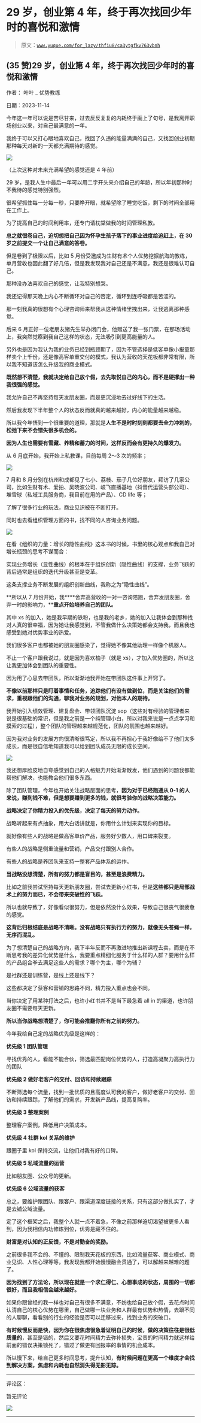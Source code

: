 # 29 岁，创业第 4 年，终于再次找回少年时的喜悦和激情

> 原文：[`www.yuque.com/for_lazy/thfiu8/ca3ytgfkv763vbnh`](https://www.yuque.com/for_lazy/thfiu8/ca3ytgfkv763vbnh)

## (35 赞)29 岁，创业第 4 年，终于再次找回少年时的喜悦和激情

作者： 叶叶 _ 优势教练

日期：2023-11-14

今年这一年可以说是苦尽甘来，过去反反复复的内耗终于画上了句号，是我离开职场创业以来，对自己最满意的一年。

我终于可以又打心眼地喜欢自己，找回了久违的能量满满的自己，又找回创业初期那种每天对新的一天都充满期待的感觉。

![](img/24f9d72b6b6456e6e99099d8599cfcd7.png)

（上次这种对未来充满希望的感觉还是 4 年前）

29 岁，是我人生中最后一年可以用二字开头来介绍自己的年龄，所以年初那种时不我待的感觉特别强烈。

很希望抓住每一分每一秒，只要睁开眼，就希望除了睡觉吃饭，剩下的时间全部用在工作上。

为了提高自己的时间利用率，还专门请枕棠做我的时间管理私教。

**总之就很卷自己，迫切想把自己因为怀孕生孩子落下的事业进度给追赶上，在 30 岁之前提交一个让自己满意的答卷。**

但是卷到了极限以后，比如 5 月份受邀成为生财有术个人优势挖掘航海的教练，单月营收也因此翻了好几倍，但是我发现我对自己还是不满意，我还是很难认可自己。

那种没办法喜欢自己的感觉，让我特别想哭。

我还记得那天晚上内心不断循环对自己的否定，循环到连呼吸都是苦涩的。

那一刻我真的很想有个心理咨询师来帮我从这种情绪里拽出来，让我逃离那种感觉。

后来 6 月正好一位老朋友猪先生举办闭门会，他赠送了我一张门票，在那场活动上，我突然觉察到我自己这样的状态，无法吸引到更高能量的人。

另外也是因为我认为我的业务已经到瓶颈期了，因为不管选择是低客单像小报童那样卖个上千份，还是像高客单重交付的模式，我认为营收的天花板都非常有限，所以我不知道该怎么升级我的商业模式。

**既然想不清楚，我就决定给自己放个假，去先取悦自己的内心，而不是硬撑出一种我很强的感觉。**

我允许自己不再坚持每天发朋友圈，而是更沉浸地去过好线下的生活。

然后我发现下半年整个人的状态反而就真的越来越好，内心的能量越来越稳。

所以我今年悟到一个很重要的道理，那就是**人生不是时时刻刻都要去全力冲刺的，松弛下来不会错失很多机会的。**

**因为人生也需要有雪藏、养精和蓄力的时间，这样反而会有更持久的爆发力。**

从 6 月底开始，我开始上私教课，目前每周 2～3 次的频率；

![](img/353edb7ba1585eb871bf46be454b9ba0.png)

7 月和 8 月分别在杭州和成都见了七小、荔枝、茄子几位好朋友，拜访了几家公司，比如生财有术、爱拍、吴晓波公司、岐飞直播基地（抖音代运营头部公司）、堆雪球（私域工具服务商，我目前在用的产品）、CD life 等；

了解了很多行业的玩法，商业见识被在不断打开。

同时也去看组织管理方面的书，找不同的人咨询业务问题。

![](img/6eeec107a095ed08ee4bb8611333b83b.png)

在看《组织的力量：增长的隐性曲线》这本书的时候，书里的核心观点和我自己对增长瓶颈的思考不谋而合：

实现业务增长（显性曲线）的根本在于组织创新（隐性曲线）的支撑，业务飞跃的背后通常是组织的迭代升级甚至是变革。

这条支撑业务不断发展的组织创新曲线，我称之为“隐性曲线”。

**所以从 7 月份开始，我****舍弃高营收的一对一咨询陪跑，舍弃发朋友圈，舍弃一时的影响力，****重点开始培养自己的团队。**

其中 xs 的加入，她是我早期的铁粉，也是我的老乡，她的加入让我体会到那种找对人真的很幸福，因为她让我感觉到，不管我做什么决策她都会支持我，而且我也感受到她对优势事业的热爱。

我们很多客户也都被她的朋友圈感染了，觉得她不像其他助理一样像个机器人。

不止一个客户跟我说过，就是因为喜欢柚子（就是 xs），才加入优势圈的，所以这让我更加体会到团队的重要性。

因为用了心思去带团队，所以渐渐地我开始在带团队这件事上开窍了。

**不像以前那样只是盯着事情和任务，追踪他们有没有做到位，而是关注他们的需求，重视跟他们的沟通，聊我对业务的规划，对他本人的期待。**

我开始引入绩效管理、建复盘会、带领团队沉淀 sop（这些对有经验的管理者来说是很基础的常识，但是我之前是一个纯管理小白，所以对我来说是一点点学习和摸索的过程），整个团队的管理越来越规范化，团队的氛围也越来越好。

因为我对业务的发展方向很清晰很笃定，所以我不再担心于我好像给不了他们太多成长，而是很自信地知道我可以给到团队成员无限的成长空间。

![](img/b2660a1e1a34ca5d61e29f5f4a621637.png)

我还想厚脸皮地自夸感觉到自己的人格魅力开始渐渐散发，他们遇到的问题我都能帮他们解决，也能教会他们很多东西。

除了团队管理，今年也开始关注战略层面的思考，**因为对于已经跑通从 0-1 的人来说，赚到钱不难，但是想要赚到更多的钱，就很考验你的战略决策能力。**

**战略决定了你精力投入的优先级，决定了每天的努力动作。**

战略听起来有点抽象，用大白话讲就是，你用什么计划来实现你的目标。

就好像有些人的战略是做高客单价产品，服务好少数人，用口碑来裂变。

有些人的战略是侧重流量和营销，产品交付跟别人合作。

有些人的战略是养团队来支持一整套产品体系的运作。

**当战略没想清楚，所有的努力都是盲目的，甚至是浪费精力。**

比如之前我尝试坚持每天更新朋友圈，尝试去更新小红书，但是**这些都只是局部战术上的努力而已，不会带来突破性的飞跃。**

所以也就导致了，好像看似很努力，但是依然没什么效果，导致自己很丧气很疲惫的感觉。

**这背后归根结底是战略不清晰。没有战略只有执行力的努力，就像无头苍蝇一样，无序而混乱。**

为了想清楚自己的战略方向，我下半年反而不再激进地推出新课程去卖，而是在不断思考我的差异化优势是什么，我要重点精细化服务于什么样的人群？要用什么样的产品组合拳去满足这些人的需求？哪个为主，哪个为辅？

是社群还是训练营，是线上还是线下？

这些都决定了获客和营销的思路不同，精力投入重点也会不同。

当你决定了用某种打法之后，也许小红书并不是当下最急着 all in 的渠道，也许朋友圈不需要每天更新。

**所以当你战略想清楚了，你可能会推翻你所有之前的努力。**

今年我给自己定的战略优先级是这样的：

**优先级 1 团队管理**

寻找优秀的人，看能不能合伙，筛选最匹配岗位优势的人，打造高凝聚力高执行力的团队

**优先级 2 做好老客户的交付、回访和持续跟踪**

不断筛选每个流量，找到一批优质的且高度认可我的客户，做好老客户的交付、回访和持续跟踪，了解他们的需求，开发新产品线，提高复购率。

**优先级 3 整理案例**

整理客户案例，降低用户决策成本。

**优先级 4 社群 kol 关系的维护**

跟圈子里 kol 保持交流，让他们对我有好的口碑。

**优先级 5 私域流量的运营**

比如朋友圈、公众号的更新。

**优先级 6 公域流量的获客**

总之，要维护跟团队、跟客户、跟渠道深度链接的关系，只有这部分做扎实了，才是去铺公域流量。

定了这个框架之后，我整个人就一点不着急，不像之前那样迫切渴望被更多人看到，因为我相信内功修炼到位，优秀是藏不住的。

**财富是对认知的正反馈，不是对勤奋的奖励。**

  之前很多我不会的、不懂的、限制我天花板的东西，比如流‮获量‬客、商业模式、商业见识、人‮心性‬理等等，我发现我都开始慢慢融会贯通了，可以解越来越难的题了。

**因为找到了方法论，所以现在就是一个求仁得仁、心想事成的状态，周围的一切都很好，而且我相信会越来越好。**

如果你跟曾经的我一样也对自己有很多不满意，不妨也给自己放个假，去花点时间认清自己的核心优势在哪里，自己做哪一块业务和人群最有优势和热情，去跟不同的人聊聊，看看别的行业的经验是否可以迁移过来，找到业务的突破口。

**有时候慢反而是快，因为你在很焦虑很急着证明自己的时候，做的决策往往是很低质量的**，甚至是错的，然后又要花时间精力去弥补损失，宝贵的时间精力就这样给前面的错误决策锁死了，错过了做更有回报率的事情的机会成本。

所以慢下来，给自己更多时间思考，提升认知，**有时候问题在更高一个维度才会找到解决方案，焦虑和内耗也自然消失得无影无踪。**

* * *

评论区：

暂无评论

![](img/1c37d505930596d12a88ab23e11aa07a.png)

* * *